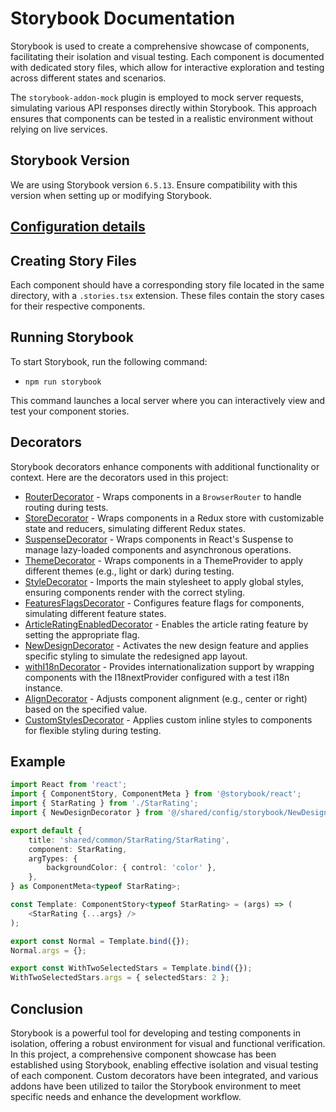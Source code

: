 # Storybook Documentation

Storybook is used to create a comprehensive showcase of components, facilitating their isolation and visual testing. Each component is documented with dedicated story files, which allow for interactive exploration and testing across different states and scenarios.

The `storybook-addon-mock` plugin is employed to mock server requests, simulating various API responses directly within Storybook. This approach ensures that components can be tested in a realistic environment without relying on live services.

## Storybook Version
We are using Storybook version `6.5.13`. Ensure compatibility with this version when setting up or modifying Storybook.


## [Configuration details](../config/storybook/README.storybook.md)
## Creating Story Files

Each component should have a corresponding story file located in the same directory, with a `.stories.tsx` extension. These files contain the story cases for their respective components.

## Running Storybook

To start Storybook, run the following command:
- `npm run storybook`

This command launches a local server where you can interactively view and test your component stories.


## Decorators
Storybook decorators enhance components with additional functionality or context. Here are the decorators used in this project:
- [RouterDecorator](../src/shared/config/storybook/RouterDecorator/RouterDecorator.tsx) - Wraps components in a `BrowserRouter` to handle routing during tests.
- [StoreDecorator](../src/shared/config/storybook/StoreDecorator/StoreDecorator.tsx) - Wraps components in a Redux store with customizable state and reducers, simulating different Redux states.
- [SuspenseDecorator](../src/shared/config/storybook/SuspenseDecorator/SuspenseDecorator.tsx) - Wraps components in React's Suspense to manage lazy-loaded components and asynchronous operations.
- [ThemeDecorator](../src/shared/config/storybook/ThemeDecorator/ThemeDecorator.tsx) - Wraps components in a ThemeProvider to apply different themes (e.g., light or dark) during testing.
- [StyleDecorator](../src/shared/config/storybook/StyleDecorator/StyleDecorator.ts) - Imports the main stylesheet to apply global styles, ensuring components render with the correct styling.
- [FeaturesFlagsDecorator](../src/shared/config/storybook/FeaturesFlagsDecorator/FeaturesFlagsDecorator.tsx) - Configures feature flags for components, simulating different feature states.
- [ArticleRatingEnabledDecorator](../src/shared/config/storybook/ArticleRatingEnabledDecorator/ArticleRatingEnabledDecorator.tsx) - Enables the article rating feature by setting the appropriate flag.
- [NewDesignDecorator](../src/shared/config/storybook/NewDesignDecorator/NewDesignDecorator.tsx) - Activates the new design feature and applies specific styling to simulate the redesigned app layout.
- [withI18nDecorator](../src/shared/config/storybook/withI18nDecorator/withI18nDecorator.tsx) - Provides internationalization support by wrapping components with the I18nextProvider configured with a test i18n instance.
- [AlignDecorator](../src/shared/config/storybook/AlignDecorator/AlignDecorator.tsx) - Adjusts component alignment (e.g., center or right) based on the specified value.
- [CustomStylesDecorator](../src/shared/config/storybook/CustomStylesDecorator/CustomStylesDecorator.tsx) - Applies custom inline styles to components for flexible styling during testing.


## Example 
```typescript jsx
import React from 'react';
import { ComponentStory, ComponentMeta } from '@storybook/react';
import { StarRating } from './StarRating';
import { NewDesignDecorator } from '@/shared/config/storybook/NewDesignDecorator/NewDesignDecorator';

export default {
    title: 'shared/common/StarRating/StarRating',
    component: StarRating,
    argTypes: {
        backgroundColor: { control: 'color' },
    },
} as ComponentMeta<typeof StarRating>;

const Template: ComponentStory<typeof StarRating> = (args) => (
    <StarRating {...args} />
);

export const Normal = Template.bind({});
Normal.args = {};

export const WithTwoSelectedStars = Template.bind({});
WithTwoSelectedStars.args = { selectedStars: 2 };
```


## Conclusion 
Storybook is a powerful tool for developing and testing components in isolation, offering a robust environment for visual and functional verification. In this project, a comprehensive component showcase has been established using Storybook, enabling effective isolation and visual testing of each component. Custom decorators have been integrated, and various addons have been utilized to tailor the Storybook environment to meet specific needs and enhance the development workflow.
